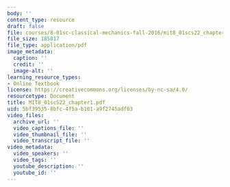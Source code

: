 ```yaml
---
body: ''
content_type: resource
draft: false
file: courses/8-01sc-classical-mechanics-fall-2016/mit8_01scs22_chapter1.pdf
file_size: 185817
file_type: application/pdf
image_metadata:
  caption: ''
  credit: ''
  image-alt: ''
learning_resource_types:
- Online Textbook
license: https://creativecommons.org/licenses/by-nc-sa/4.0/
resourcetype: Document
title: MIT8_01scS22_chapter1.pdf
uid: 5bf39535-8bfc-4f5a-b101-a9f2745adf03
video_files:
  archive_url: ''
  video_captions_file: ''
  video_thumbnail_file: ''
  video_transcript_file: ''
video_metadata:
  video_speakers: ''
  video_tags: ''
  youtube_description: ''
  youtube_id: ''
---
```

